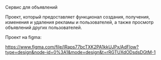 Сервис для объявлений

Проект, который предоставляет функционал создания, получения, изменения и удаления рекламы и пользователей, а также просмотр объявлений других пользователей.

Проект на figma:

https://www.figma.com/file/IRaps77bcTXK2PA1kkUJPx/AdFlow?type=design&node-id=0%3A1&mode=design&t=rRGTUXdODsdsDGtM-1
